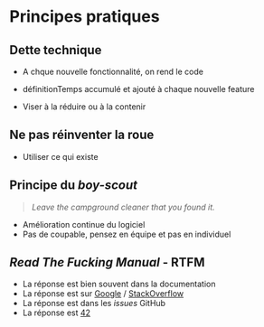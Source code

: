 # Principes pratiques

## Dette technique

* A chque nouvelle fonctionnalité, on rend le code

* définitionTemps accumulé et ajouté à chaque nouvelle feature
* Viser à la réduire ou à la contenir

## Ne pas réinventer la roue

* Utiliser ce qui existe

## Principe du *boy-scout*

> *Leave the campground cleaner that you found it.*

* Amélioration continue du logiciel
* Pas de coupable, pensez en équipe et pas en individuel

## *Read The Fucking Manual* - RTFM

* La réponse est bien souvent dans la documentation
* La réponse est sur [Google](http://lmgtfy.com/?q=google.fr&l=1) / [StackOverflow](http://lmgtfy.com/?q=stacksverflow.com&l=1)
* La réponse est dans les *issues* GitHub
* La réponse est [42](https://en.wikipedia.org/wiki/42_(number)#The_Hitchhiker.27s_Guide_to_the_Galaxy)
